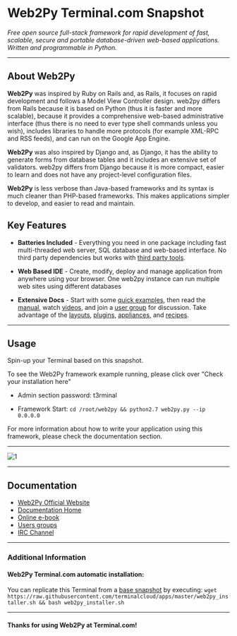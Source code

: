 # **Web2Py** Terminal.com Snapshot
*Free open source full-stack framework for rapid development of fast, scalable, secure and portable database-driven web-based applications. Written and programmable in Python.*

---

## About Web2Py
**Web2Py** was inspired by Ruby on Rails and, as Rails, it focuses on rapid development and follows a Model View Controller design. web2py differs from Rails because it is based on Python (thus it is faster and more scalable), because it provides a comprehensive web-based administrative interface (thus there is no need to ever type shell commands unless you wish), includes libraries to handle more protocols (for example XML-RPC and RSS feeds), and can run on the Google App Engine.

**Web2Py** was also inspired by Django and, as Django, it has the ability to generate forms from database tables and it includes an extensive set of validators. web2py differs from Django because it is more compact, easier to learn and does not have any project-level configuration files.

**Web2Py** is less verbose than Java-based frameworks and its syntax is much cleaner than PHP-based frameworks. This makes applications simpler to develop, and easier to read and maintain.


## Key Features

- **Batteries Included** - Everything you need in one package including fast multi-threaded web server, SQL database and web-based interface. No third party dependencies but works with [third party tools](http://www.web2py.com/init/default/what).

- **Web Based IDE** - Create, modify, deploy and manage application from anywhere using your browser. One web2py instance can run multiple web sites using different databases

- **Extensive Docs** - Start with some [quick examples](http://www.web2py.com/init/default/examples), then read the [manual](http://www.web2py.com/book), watch [videos](http://vimeo.com/album/178500), and join a [user group](http://www.web2py.com/init/default/usergroups) for discussion. Take advantage of the [layouts](http://www.web2py.com/layouts), [plugins](http://dev.s-cubism.com/web2py_plugins), [appliances](http://www.web2py.com/appliances), and [recipes](http://web2pyslices.com/).

---

## Usage

Spin-up your Terminal based on this snapshot.

To see the Web2Py framework example running, please click over "Check your installation here"

- Admin section password: t3rminal

- Framework Start: `cd /root/web2py && python2.7 web2py.py --ip 0.0.0.0`


For more information about how to write your application using this framework, please check the documentation section.

---

![1](http://www.web2py.com/books/default/image/34/en300.png)

---

## Documentation
- [Web2Py Official Website](http://www.web2py.com)
- [Documentation Home](http://www.web2py.com/init/default/documentation)
- [Online e-book](http://web2py.com/book)
- [Users groups](http://www.web2py.com/examples/default/usergroups)
- [IRC Channel](http://webchat.freenode.net/?channels=web2py)

---

### Additional Information

#### Web2Py Terminal.com automatic installation:
You can replicate this Terminal from a [base snapshot](https://www.terminal.com/tiny/FzpHiTXG1K) by executing:
`wget https://raw.githubusercontent.com/terminalcloud/apps/master/web2py_installer.sh && bash web2py_installer.sh`


---

#### Thanks for using Web2Py at Terminal.com!
